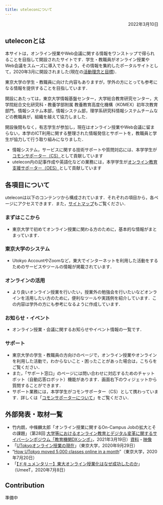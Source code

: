 ```yaml
---
title: uteleconについて
---
```


<p style="text-align: right">
2022年3月10日</p>

## uteleconとは

本サイトは，オンライン授業やWeb会議に関する情報をワンストップで得られることを目指して開設されたサイトです．学生・教職員がオンライン授業やWeb会議をスムーズに導入できるよう，その情報を集約したポータルサイトとして，2020年3月に開設されました(現在の[活動理念と目標](objectives))．

東京大学の学生・教職員に向けた内容もありますが，学外の方にとっても参考になる情報を提供することを目指しています．

開設にあたっては，東京大学情報基盤センター，大学総合教育研究センター，大学院総合文化研究科・教養学部附属 教養教育高度化機構（KOMEX）初年次教育部門，情報システム本部，情報システム部，理学系研究科情報システムチームなどの教職員が，組織を越えて協力しました．

開設後間もなく，有志学生が参加し，現在はオンライン授業やWeb会議に留まらない，本学のICT利用に関する整理された情報発信とサポートを，教職員と学生が協力して行う取り組みになりました．

* 情報システム，サービスに関する技術サポートや質問対応には、本学学生が[コモンサポーター（CS）](cs)として貢献しています
* utelecon内の記事作成や英語化などの業務には，本学学生が[オンライン教育支援サポーター（OES）](oes)として貢献しています

## 各項目について

uteleconは以下のコンテンツから構成されています．それぞれの項目から，各ページにアクセスできます．また，[サイトマップ](/sitemap/)もご覧ください．

### まずはここから

* 東京大学で初めてオンライン授業に関わる方のために，基本的な情報がまとまっています．

### 東京大学のシステム
* Utokyo AccountやZoomなど，東大でインターネットを利用した活動をするためのサービスやツールの情報が掲載されています．

### オンラインの活用

* より良いオンライン授業を行いたい，授業外の勉強会を行いたいなどオンラインを活用したい方のために，便利なツールや実践例を紹介しています．この内容は学外の方にも参考になるように作成しています．

### お知らせ・イベント

* オンライン授業・会議に関するお知らせやイベント情報の一覧です．

### サポート

* 東京大学の学生・教職員の方向けのページで，オンライン授業やオンラインを利用した活動で，わからないこと・困ったことがあった場合は，こちらをご覧ください．
* また，「サポート窓口」のページには問い合わせに対応するためのチャットボット（自動応答ロボット）機能があります．画面右下のウィジェットから質問することができます．
* サポート業務には，本学学生がコモンサポーター（CS）として携わっています．詳しくは「[コモンサポーターについて](cs)」をご覧ください．


## 外部発表・取材一覧

* 竹内朗，中條麟太郎「オンライン授業に関するOn-Campus Jobの拡大とその課題」（第28回 [大学等におけるオンライン教育とデジタル変革に関するサイバーシンポジウム「教育機関DXシンポ」](https://www.nii.ac.jp/event/other/decs/)，2021年3月19日）[資料](https://www.nii.ac.jp/event/upload/20210319-07_UT.pdf)・[映像](https://youtu.be/g837oBruR1U)
* 「[UTokyoオンライン授業の現在](https://www.u-tokyo.ac.jp/focus/ja/features/z1304_00084.html)」（東京大学，2020年9月29日）
* “[How UTokyo moved 5,000 classes online in a month](https://www.u-tokyo.ac.jp/focus/en/features/z0508_00181.html)”（東京大学，2020年7月20日）
* 「[【ドキュメンタリー】東大オンライン授業化はなぜ成功したのか](https://todai-umeet.com/article/55241)」（UmeeT，2020年7月8日）


## Contribution

準備中
